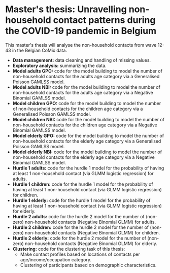 # Master's thesis: Unravelling non-household contact patterns during the COVID-19 pandemic in Belgium

This master's thesis will analyse the non-household contacts from wave 12-43 in the Belgian CoMix data.

* **Data management:** data cleaning and handling of missing values.
* **Exploratory analysis:** summarizing the data.
* **Model adults GPO:** code for the model building to model the number of non-household contacts for the adults age category via a Generalised Poisson GAMLSS model.
* **Model adults NBI:** code for the model building to model the number of non-household contacts for the adults age category via a Negative Binomial GAMLSS model.
* **Model children GPO:** code for the model building to model the number of non-household contacts for the children age category via a Generalised Poisson GAMLSS model.
* **Model children NBI:** code for the model building to model the number of non-household contacts for the children age category via a Negative Binomial GAMLSS model.
* **Model elderly GPO:** code for the model building to model the number of non-household contacts for the elderly age category via a Generalised Poisson GAMLSS model.
* **Model elderly NBI:** code for the model building to model the number of non-household contacts for the elderly age category via a Negative Binomial GAMLSS model.
* **Hurdle 1 adults:** code for the hurdle 1 model for the probability of having at least 1 non-household contact (via GLMM logistic regression) for adults.
* **Hurdle 1 children:** code for the hurdle 1 model for the probability of having at least 1 non-household contact (via GLMM logistic regression) for children.
* **Hurdle 1 elderly:** code for the hurdle 1 model for the probability of having at least 1 non-household contact (via GLMM logistic regression) for elderly.
* **Hurdle 2 adults:** code for the hurdle 2 model for the number of (non-zero) non-household contacts (Negative Binomial GLMM) for adults.
* **Hurdle 2 children:** code for the hurdle 2 model for the number of (non-zero) non-household contacts (Negative Binomial GLMM) for children.
* **Hurdle 2 elderly:** code for the hurdle 2 model for the number of (non-zero) non-household contacts (Negative Binomial GLMM) for elderly.
* **Clustering:** code for the clustering task of this thesis:
  * Make contact profiles based on locations of contacts per age/income/occupation category.
  * Clustering of participants based on demographic characteristics.
